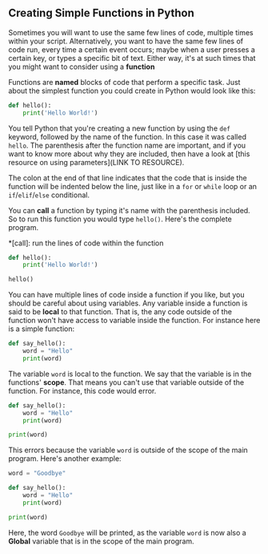 ## Creating Simple Functions in Python

Sometimes you will want to use the same few lines of code, multiple times within your script. Alternatively, you want to have the same few lines of code run, every time a certain event occurs; maybe when a user presses a certain key, or types a specific bit of text. Either way, it's at such times that you might want to consider using a **function**

Functions are **named** blocks of code that perform a specific task. Just about the simplest function you could create in Python would look like this:

```python
def hello():
    print('Hello World!')
```

You tell Python that you're creating a new function by using the `def` keyword, followed by the name of the function. In this case it was called `hello`. The parenthesis after the function name are important, and if you want to know more about why they are included, then have a look at [this resource on using parameters](LINK TO RESOURCE).

The colon at the end of that line indicates that the code that is inside the function will be indented below the line, just like in a `for` or `while` loop or an `if`/`elif`/`else` conditional.

You can **call** a function by typing it's name with the parenthesis included. So to run this function you would type `hello()`. Here's the complete program.

*[call]: run the lines of code within the function

```python
def hello():
    print('Hello World!')

hello()
```

You can have multiple lines of code inside a function if you like, but you should be careful about using variables. Any variable inside a function is said to be **local** to that function. That is, the any code outside of the function won't have access to variable inside the function. For instance here is a simple function:

```python
def say_hello():
    word = "Hello"
	print(word)
```

The variable `word` is local to the function. We say that the variable is in the functions' **scope**. That means you can't use that variable outside of the function. For instance, this code would error.

```python
def say_hello():
    word = "Hello"
	print(word)

print(word)
```

This errors because the variable `word` is outside of the scope of the main program. Here's another example:

```python
word = "Goodbye"

def say_hello():
    word = "Hello"
	print(word)

print(word)
```

Here, the word `Goodbye` will be printed, as the variable `word` is now also a **Global** variable that is in the scope of the main program.


